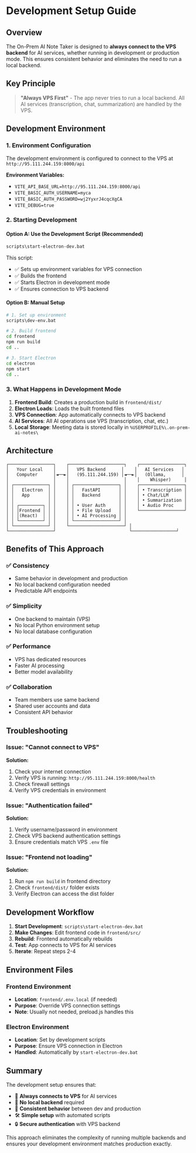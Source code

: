 # Development Setup Guide

## Overview
The On-Prem AI Note Taker is designed to **always connect to the VPS backend** for AI services, whether running in development or production mode. This ensures consistent behavior and eliminates the need to run a local backend.

## Key Principle
> **"Always VPS First"** - The app never tries to run a local backend. All AI services (transcription, chat, summarization) are handled by the VPS.

## Development Environment

### 1. Environment Configuration
The development environment is configured to connect to the VPS at `http://95.111.244.159:8000/api`

**Environment Variables:**
- `VITE_API_BASE_URL=http://95.111.244.159:8000/api`
- `VITE_BASIC_AUTH_USERNAME=myca`
- `VITE_BASIC_AUTH_PASSWORD=wj2YyxrJ4cqcXgCA`
- `VITE_DEBUG=true`

### 2. Starting Development

#### Option A: Use the Development Script (Recommended)
```bash
scripts\start-electron-dev.bat
```

This script:
- ✅ Sets up environment variables for VPS connection
- ✅ Builds the frontend
- ✅ Starts Electron in development mode
- ✅ Ensures connection to VPS backend

#### Option B: Manual Setup
```bash
# 1. Set up environment
scripts\dev-env.bat

# 2. Build frontend
cd frontend
npm run build
cd ..

# 3. Start Electron
cd electron
npm start
cd ..
```

### 3. What Happens in Development Mode

1. **Frontend Build**: Creates a production build in `frontend/dist/`
2. **Electron Loads**: Loads the built frontend files
3. **VPS Connection**: App automatically connects to VPS backend
4. **AI Services**: All AI operations use VPS (transcription, chat, etc.)
5. **Local Storage**: Meeting data is stored locally in `%USERPROFILE%\.on-prem-ai-notes\`

## Architecture

```
┌─────────────────┐    ┌─────────────────────┐    ┌─────────────────┐
│   Your Local    │    │   VPS Backend      │    │   AI Services   │
│   Computer      │◄──►│   (95.111.244.159) │◄──►│   (Ollama,      │
│                 │    │                     │    │    Whisper)     │
│ ┌─────────────┐ │    │ ┌─────────────────┐ │    ┌─────────────────┐
│ │   Electron  │ │    │ │   FastAPI       │ │    │ • Transcription │
│ │   App       │ │    │ │   Backend       │ │    │ • Chat/LLM      │
│ │             │ │    │ │                 │ │    │ • Summarization │
│ │ ┌─────────┐ │ │    │ │ • User Auth     │ │    │ • Audio Proc    │
│ │ │Frontend │ │ │    │ │ • File Upload   │ │    └─────────────────┘
│ │ │(React)  │ │ │    │ │ • AI Processing │ │
│ │ └─────────┘ │ │    │ └─────────────────┘ │
│ └─────────────┘ │    └─────────────────────┘ │
└─────────────────┘                            └─────────────────┘
```

## Benefits of This Approach

### ✅ **Consistency**
- Same behavior in development and production
- No local backend configuration needed
- Predictable API endpoints

### ✅ **Simplicity**
- One backend to maintain (VPS)
- No local Python environment setup
- No local database configuration

### ✅ **Performance**
- VPS has dedicated resources
- Faster AI processing
- Better model availability

### ✅ **Collaboration**
- Team members use same backend
- Shared user accounts and data
- Consistent API behavior

## Troubleshooting

### Issue: "Cannot connect to VPS"
**Solution:**
1. Check your internet connection
2. Verify VPS is running: `http://95.111.244.159:8000/health`
3. Check firewall settings
4. Verify VPS credentials in environment

### Issue: "Authentication failed"
**Solution:**
1. Verify username/password in environment
2. Check VPS backend authentication settings
3. Ensure credentials match VPS `.env` file

### Issue: "Frontend not loading"
**Solution:**
1. Run `npm run build` in frontend directory
2. Check `frontend/dist/` folder exists
3. Verify Electron can access the dist folder

## Development Workflow

1. **Start Development**: `scripts\start-electron-dev.bat`
2. **Make Changes**: Edit frontend code in `frontend/src/`
3. **Rebuild**: Frontend automatically rebuilds
4. **Test**: App connects to VPS for AI services
5. **Iterate**: Repeat steps 2-4

## Environment Files

### Frontend Environment
- **Location**: `frontend/.env.local` (if needed)
- **Purpose**: Override VPS connection settings
- **Note**: Usually not needed, preload.js handles this

### Electron Environment
- **Location**: Set by development scripts
- **Purpose**: Ensure VPS connection in Electron
- **Handled**: Automatically by `start-electron-dev.bat`

## Summary

The development setup ensures that:
- 🔗 **Always connects to VPS** for AI services
- 🚀 **No local backend** required
- 📱 **Consistent behavior** between dev and production
- 🛠️ **Simple setup** with automated scripts
- 🔒 **Secure authentication** with VPS backend

This approach eliminates the complexity of running multiple backends and ensures your development environment matches production exactly.
